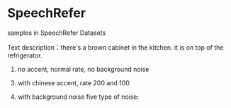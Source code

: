 # SpeechRefer
samples in SpeechRefer Datasets

Text description：there's a brown cabinet in the kitchen. it is on top of the refrigerator.
1. no accent, normal rate, no background noise

<audio src="examples/CA_100.mp3" type="audio/mpeg"></audio>

3. with chinese accent, rate 200 and 100

4. with background noise
five type of noise: 
